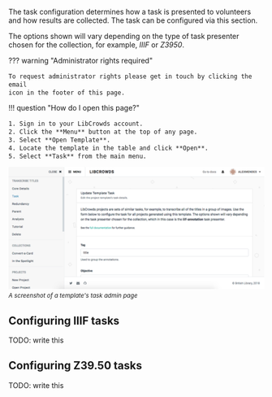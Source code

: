 The task configuration determines how a task is presented to volunteers and
how results are collected. The task can be configured via this section.

The options shown will vary depending on the type of task presenter chosen for
the collection, for example, *IIIF* or *Z3950*.

??? warning "Administrator rights required"

    To request administrator rights please get in touch by clicking the email
    icon in the footer of this page.

!!! question "How do I open this page?"

    1. Sign in to your LibCrowds account.
    2. Click the **Menu** button at the top of any page.
    3. Select **Open Template**.
    4. Locate the template in the table and click **Open**.
    5. Select **Task** from the main menu.

![A screenshot of a template's task admin page](/assets/img/template/task.png?raw=true)
<br><small>*A screenshot of a template's task admin page*</small>

## Configuring IIIF tasks

TODO: write this

## Configuring Z39.50 tasks

TODO: write this
